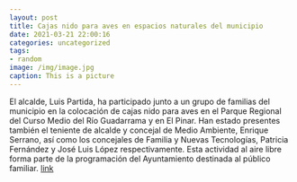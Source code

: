 ```yaml
---
layout: post
title: Cajas nido para aves en espacios naturales del municipio
date: 2021-03-21 22:00:16
categories: uncategorized
tags:
- random
image: /img/image.jpg
caption: This is a picture
---
```

El alcalde, Luis Partida, ha participado junto a un grupo de familias del municipio en la colocación de cajas nido para aves en el Parque Regional del Curso Medio del Río Guadarrama y en El Pinar. Han estado presentes también el teniente de alcalde y concejal de Medio Ambiente, Enrique Serrano, así como los concejales de Familia y Nuevas Tecnologías, Patricia Fernández y José Luis López respectivamente. Esta actividad al aire libre forma parte de la programación del Ayuntamiento destinada al público familiar.  [link](https://www.ayto-villacanada.es/tu-ayuntamiento/cajas-nido-para-aves-en-espacios-naturales-del-municipio/)
